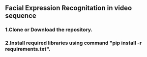 ## Facial Expression Recognitation in video sequence
### 1.Clone or Download the repository.
### 2.Install required libraries using command "pip install -r requirements.txt".

